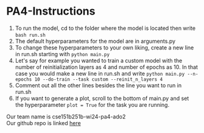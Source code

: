 # PA4-Instructions
1. To run the model, cd to the folder where the model is located then write `bash run.sh` 
2. The default hyperparameters for the model are in arguments.py
3. To change these hyperparameters to your own liking, create a new line in run.sh starting with `python main.py`
4. Let's say for example you wanted to train a custom model with the number of reinitialization layers as 4 and number of epochs as 10. In that case you would make a new line in run.sh and write `python main.py --n-epochs 10 --do-train --task custom --reinit_n_layers 4`
5. Comment out all the other lines besides the line you want to run in run.sh
6. If you want to generate a plot, scroll to the bottom of main.py and set the hyperparameter `plot = True` for the task you are running.

Our team name is cse151b251b-wi24-pa4-ado2 <br />
Our github repo is linked [here](https://github.com/cse151bwi24/cse151b251b-wi24-pa4-ado2)

